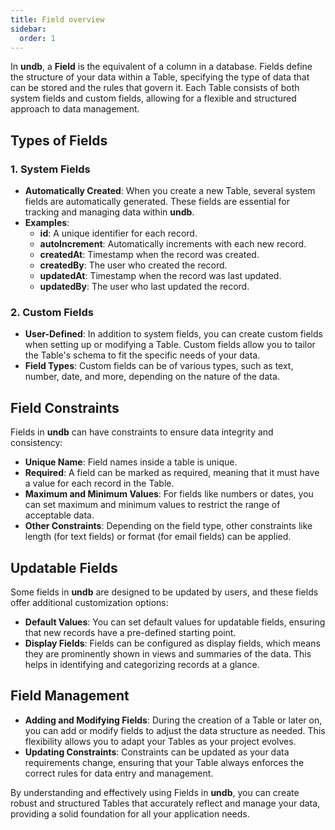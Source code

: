 ```yaml
---
title: Field overview
sidebar:
  order: 1
---
```


In **undb**, a **Field** is the equivalent of a column in a database. Fields define the structure of your data within a Table, specifying the type of data that can be stored and the rules that govern it. Each Table consists of both system fields and custom fields, allowing for a flexible and structured approach to data management.

## Types of Fields

### 1. System Fields

- **Automatically Created**: When you create a new Table, several system fields are automatically generated. These fields are essential for tracking and managing data within **undb**.
- **Examples**:
  - **id**: A unique identifier for each record.
  - **autoIncrement**: Automatically increments with each new record.
  - **createdAt**: Timestamp when the record was created.
  - **createdBy**: The user who created the record.
  - **updatedAt**: Timestamp when the record was last updated.
  - **updatedBy**: The user who last updated the record.

### 2. Custom Fields

- **User-Defined**: In addition to system fields, you can create custom fields when setting up or modifying a Table. Custom fields allow you to tailor the Table's schema to fit the specific needs of your data.
- **Field Types**: Custom fields can be of various types, such as text, number, date, and more, depending on the nature of the data.

## Field Constraints

Fields in **undb** can have constraints to ensure data integrity and consistency:

- **Unique Name**: Field names inside a table is unique.
- **Required**: A field can be marked as required, meaning that it must have a value for each record in the Table.
- **Maximum and Minimum Values**: For fields like numbers or dates, you can set maximum and minimum values to restrict the range of acceptable data.
- **Other Constraints**: Depending on the field type, other constraints like length (for text fields) or format (for email fields) can be applied.

## Updatable Fields

Some fields in **undb** are designed to be updated by users, and these fields offer additional customization options:

- **Default Values**: You can set default values for updatable fields, ensuring that new records have a pre-defined starting point.
- **Display Fields**: Fields can be configured as display fields, which means they are prominently shown in views and summaries of the data. This helps in identifying and categorizing records at a glance.

## Field Management

- **Adding and Modifying Fields**: During the creation of a Table or later on, you can add or modify fields to adjust the data structure as needed. This flexibility allows you to adapt your Tables as your project evolves.
- **Updating Constraints**: Constraints can be updated as your data requirements change, ensuring that your Table always enforces the correct rules for data entry and management.

By understanding and effectively using Fields in **undb**, you can create robust and structured Tables that accurately reflect and manage your data, providing a solid foundation for all your application needs.
